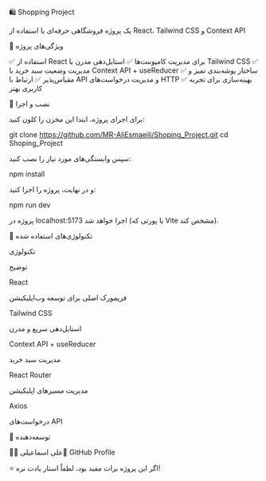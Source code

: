 🛍 Shopping Project

یک پروژه فروشگاهی حرفه‌ای با استفاده از React، Tailwind CSS و Context API

📌 ویژگی‌های پروژه

✅ استفاده از React برای مدیریت کامپوننت‌ها
✅ استایل‌دهی مدرن با Tailwind CSS
✅ مدیریت وضعیت سبد خرید با Context API + useReducer
✅ ساختار پوشه‌بندی تمیز و مقیاس‌پذیر
✅ ارتباط با API و مدیریت درخواست‌های HTTP
✅ بهینه‌سازی برای تجربه کاربری بهتر

🚀 نصب و اجرا

برای اجرای پروژه، ابتدا این مخزن را کلون کنید:

git clone https://github.com/MR-AliEsmaeili/Shoping_Project.git
cd Shoping_Project

سپس وابستگی‌های مورد نیاز را نصب کنید:

npm install

و در نهایت، پروژه را اجرا کنید:

npm run dev

پروژه در localhost:5173 اجرا خواهد شد (یا پورتی که Vite مشخص کند).

🔧 تکنولوژی‌های استفاده شده

تکنولوژی

توضیح

React

فریمورک اصلی برای توسعه وب‌اپلیکیشن

Tailwind CSS

استایل‌دهی سریع و مدرن

Context API + useReducer

مدیریت سبد خرید

React Router

مدیریت مسیرهای اپلیکیشن

Axios

درخواست‌های API



📢 توسعه‌دهنده

👨‍💻 علی اسماعیلی📌 GitHub Profile

⭐️ اگر این پروژه برات مفید بود، لطفاً استار یادت نره!

